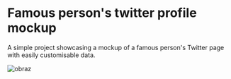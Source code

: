 # Famous person's twitter profile mockup
A simple project showcasing a mockup of a famous person's Twitter page with easily customisable data.

![obraz](https://github.com/julianuziemblo/profil-osoby/assets/120249104/0f870876-5d2f-497c-bf63-cbf8c4d41e60)

